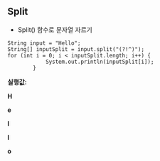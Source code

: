 ## Split

- Split() 함수로 문자열 자르기

```
String input = "Hello";
String[] inputSplit = input.split("(?!^)");
for (int i = 0; i < inputSplit.length; i++) {
			System.out.println(inputSplit[i]);
		}
```

**실행값:**

**H**

**e**

**l**

**l**

**o**
